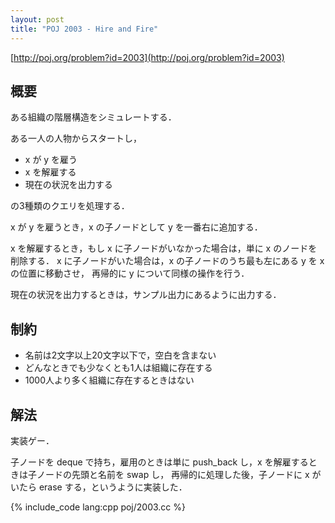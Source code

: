 ```yaml
---
layout: post
title: "POJ 2003 - Hire and Fire"
---
```

[http://poj.org/problem?id=2003](http://poj.org/problem?id=2003)

## 概要
ある組織の階層構造をシミュレートする．

ある一人の人物からスタートし，

- x が y を雇う
- x を解雇する
- 現在の状況を出力する

の3種類のクエリを処理する．

x が y を雇うとき，x の子ノードとして y を一番右に追加する．

x を解雇するとき，もし x に子ノードがいなかった場合は，単に x のノードを削除する．
x に子ノードがいた場合は，x の子ノードのうち最も左にある y を x の位置に移動させ，
再帰的に y について同様の操作を行う．

現在の状況を出力するときは，サンプル出力にあるように出力する．

## 制約
- 名前は2文字以上20文字以下で，空白を含まない
- どんなときでも少なくとも1人は組織に存在する
- 1000人より多く組織に存在するときはない

## 解法
実装ゲー．

子ノードを deque で持ち，雇用のときは単に push\_back し，x を解雇するときは子ノードの先頭と名前を swap し，
再帰的に処理した後，子ノードに x がいたら erase する，というように実装した．

{% include_code lang:cpp poj/2003.cc %}
